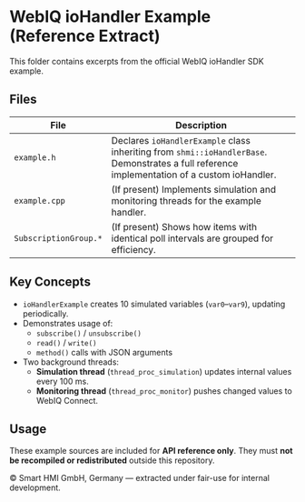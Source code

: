 # WebIQ ioHandler Example (Reference Extract)

This folder contains excerpts from the official WebIQ ioHandler SDK example.

## Files

| File | Description |
|------|--------------|
| `example.h` | Declares `ioHandlerExample` class inheriting from `shmi::ioHandlerBase`. Demonstrates a full reference implementation of a custom ioHandler. |
| `example.cpp` | (If present) Implements simulation and monitoring threads for the example handler. |
| `SubscriptionGroup.*` | (If present) Shows how items with identical poll intervals are grouped for efficiency. |

## Key Concepts

- `ioHandlerExample` creates 10 simulated variables (`var0`–`var9`), updating periodically.
- Demonstrates usage of:
  - `subscribe()` / `unsubscribe()`
  - `read()` / `write()`
  - `method()` calls with JSON arguments
- Two background threads:
  - **Simulation thread** (`thread_proc_simulation`) updates internal values every 100 ms.
  - **Monitoring thread** (`thread_proc_monitor`) pushes changed values to WebIQ Connect.

## Usage

These example sources are included for **API reference only**.
They must **not be recompiled or redistributed** outside this repository.

© Smart HMI GmbH, Germany — extracted under fair-use for internal development.
